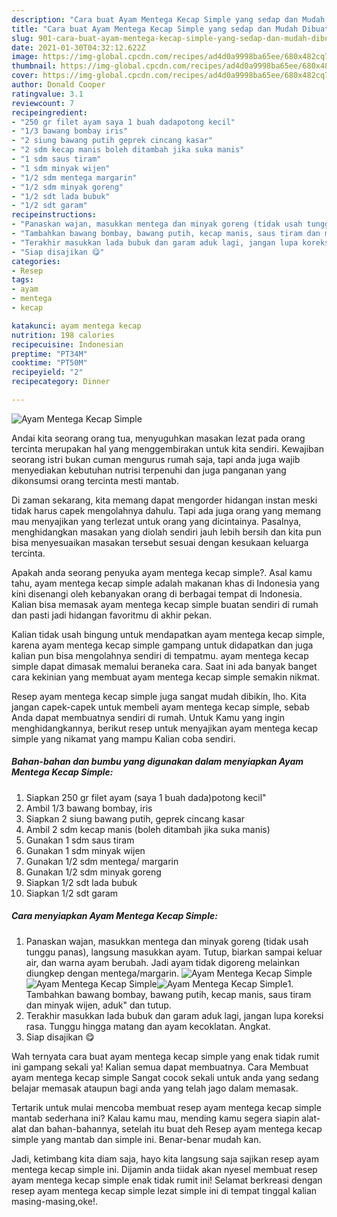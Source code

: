```yaml
---
description: "Cara buat Ayam Mentega Kecap Simple yang sedap dan Mudah Dibuat"
title: "Cara buat Ayam Mentega Kecap Simple yang sedap dan Mudah Dibuat"
slug: 901-cara-buat-ayam-mentega-kecap-simple-yang-sedap-dan-mudah-dibuat
date: 2021-01-30T04:32:12.622Z
image: https://img-global.cpcdn.com/recipes/ad4d0a9998ba65ee/680x482cq70/ayam-mentega-kecap-simple-foto-resep-utama.jpg
thumbnail: https://img-global.cpcdn.com/recipes/ad4d0a9998ba65ee/680x482cq70/ayam-mentega-kecap-simple-foto-resep-utama.jpg
cover: https://img-global.cpcdn.com/recipes/ad4d0a9998ba65ee/680x482cq70/ayam-mentega-kecap-simple-foto-resep-utama.jpg
author: Donald Cooper
ratingvalue: 3.1
reviewcount: 7
recipeingredient:
- "250 gr filet ayam saya 1 buah dadapotong kecil"
- "1/3 bawang bombay iris"
- "2 siung bawang putih geprek cincang kasar"
- "2 sdm kecap manis boleh ditambah jika suka manis"
- "1 sdm saus tiram"
- "1 sdm minyak wijen"
- "1/2 sdm mentega margarin"
- "1/2 sdm minyak goreng"
- "1/2 sdt lada bubuk"
- "1/2 sdt garam"
recipeinstructions:
- "Panaskan wajan, masukkan mentega dan minyak goreng (tidak usah tunggu panas), langsung masukkan ayam. Tutup, biarkan sampai keluar air, dan warna ayam berubah. Jadi ayam tidak digoreng melainkan diungkep dengan mentega/margarin."
- "Tambahkan bawang bombay, bawang putih, kecap manis, saus tiram dan minyak wijen, aduk&#34; dan tutup."
- "Terakhir masukkan lada bubuk dan garam aduk lagi, jangan lupa koreksi rasa. Tunggu hingga matang dan ayam kecoklatan. Angkat."
- "Siap disajikan 😋"
categories:
- Resep
tags:
- ayam
- mentega
- kecap

katakunci: ayam mentega kecap 
nutrition: 198 calories
recipecuisine: Indonesian
preptime: "PT34M"
cooktime: "PT50M"
recipeyield: "2"
recipecategory: Dinner

---
```



![Ayam Mentega Kecap Simple](https://img-global.cpcdn.com/recipes/ad4d0a9998ba65ee/680x482cq70/ayam-mentega-kecap-simple-foto-resep-utama.jpg)

Andai kita seorang orang tua, menyuguhkan masakan lezat pada orang tercinta merupakan hal yang menggembirakan untuk kita sendiri. Kewajiban seorang istri bukan cuman mengurus rumah saja, tapi anda juga wajib menyediakan kebutuhan nutrisi terpenuhi dan juga panganan yang dikonsumsi orang tercinta mesti mantab.

Di zaman  sekarang, kita memang dapat mengorder hidangan instan meski tidak harus capek mengolahnya dahulu. Tapi ada juga orang yang memang mau menyajikan yang terlezat untuk orang yang dicintainya. Pasalnya, menghidangkan masakan yang diolah sendiri jauh lebih bersih dan kita pun bisa menyesuaikan masakan tersebut sesuai dengan kesukaan keluarga tercinta. 



Apakah anda seorang penyuka ayam mentega kecap simple?. Asal kamu tahu, ayam mentega kecap simple adalah makanan khas di Indonesia yang kini disenangi oleh kebanyakan orang di berbagai tempat di Indonesia. Kalian bisa memasak ayam mentega kecap simple buatan sendiri di rumah dan pasti jadi hidangan favoritmu di akhir pekan.

Kalian tidak usah bingung untuk mendapatkan ayam mentega kecap simple, karena ayam mentega kecap simple gampang untuk didapatkan dan juga kalian pun bisa mengolahnya sendiri di tempatmu. ayam mentega kecap simple dapat dimasak memalui beraneka cara. Saat ini ada banyak banget cara kekinian yang membuat ayam mentega kecap simple semakin nikmat.

Resep ayam mentega kecap simple juga sangat mudah dibikin, lho. Kita jangan capek-capek untuk membeli ayam mentega kecap simple, sebab Anda dapat membuatnya sendiri di rumah. Untuk Kamu yang ingin menghidangkannya, berikut resep untuk menyajikan ayam mentega kecap simple yang nikamat yang mampu Kalian coba sendiri.

<!--inarticleads1-->

##### Bahan-bahan dan bumbu yang digunakan dalam menyiapkan Ayam Mentega Kecap Simple:

1. Siapkan 250 gr filet ayam (saya 1 buah dada)potong kecil&#34;
1. Ambil 1/3 bawang bombay, iris
1. Siapkan 2 siung bawang putih, geprek cincang kasar
1. Ambil 2 sdm kecap manis (boleh ditambah jika suka manis)
1. Gunakan 1 sdm saus tiram
1. Gunakan 1 sdm minyak wijen
1. Gunakan 1/2 sdm mentega/ margarin
1. Gunakan 1/2 sdm minyak goreng
1. Siapkan 1/2 sdt lada bubuk
1. Siapkan 1/2 sdt garam




<!--inarticleads2-->

##### Cara menyiapkan Ayam Mentega Kecap Simple:

1. Panaskan wajan, masukkan mentega dan minyak goreng (tidak usah tunggu panas), langsung masukkan ayam. Tutup, biarkan sampai keluar air, dan warna ayam berubah. Jadi ayam tidak digoreng melainkan diungkep dengan mentega/margarin.
<img src="https://img-global.cpcdn.com/steps/6d614f554f1e63cc/160x128cq70/ayam-mentega-kecap-simple-langkah-memasak-1-foto.jpg" alt="Ayam Mentega Kecap Simple"><img src="https://img-global.cpcdn.com/steps/ecc46502f9865c52/160x128cq70/ayam-mentega-kecap-simple-langkah-memasak-1-foto.jpg" alt="Ayam Mentega Kecap Simple"><img src="https://img-global.cpcdn.com/steps/ae34ea598e63a288/160x128cq70/ayam-mentega-kecap-simple-langkah-memasak-1-foto.jpg" alt="Ayam Mentega Kecap Simple">1. Tambahkan bawang bombay, bawang putih, kecap manis, saus tiram dan minyak wijen, aduk&#34; dan tutup.
1. Terakhir masukkan lada bubuk dan garam aduk lagi, jangan lupa koreksi rasa. Tunggu hingga matang dan ayam kecoklatan. Angkat.
1. Siap disajikan 😋




Wah ternyata cara buat ayam mentega kecap simple yang enak tidak rumit ini gampang sekali ya! Kalian semua dapat membuatnya. Cara Membuat ayam mentega kecap simple Sangat cocok sekali untuk anda yang sedang belajar memasak ataupun bagi anda yang telah jago dalam memasak.

Tertarik untuk mulai mencoba membuat resep ayam mentega kecap simple mantab sederhana ini? Kalau kamu mau, mending kamu segera siapin alat-alat dan bahan-bahannya, setelah itu buat deh Resep ayam mentega kecap simple yang mantab dan simple ini. Benar-benar mudah kan. 

Jadi, ketimbang kita diam saja, hayo kita langsung saja sajikan resep ayam mentega kecap simple ini. Dijamin anda tiidak akan nyesel membuat resep ayam mentega kecap simple enak tidak rumit ini! Selamat berkreasi dengan resep ayam mentega kecap simple lezat simple ini di tempat tinggal kalian masing-masing,oke!.

